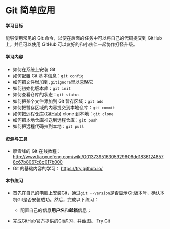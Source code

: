 # Git 简单应用

#### 学习目标

能够使用常见的 Git 命令，以便在后面的任务中可以将自己的代码提交到 GitHub 上，并且可以使用 GitHub 可以友好的和小伙伴一起协作打怪升级。

#### 学习内容

- 如何在系统上安装 Git
- 如何配置 Git 基本信息：`git config`
- 如何把文件增加到`.gitignore`里以忽略它
- 如何初始化版本库：`git init`
- 如何查看仓库的状态：`git status`
- 如何把某个文件添加到 Git 暂存区域：`git add`
- 如何把暂存区域的内容提交到本地仓库：`git commit`
- 如何把远程仓库([GitHub](./intro-github-pages.md)) clone 到本地：`git clone`
- 如何把本地仓库推送到远程仓库：`git push`
- 如何把远程代码拉到本地：`git pull`


#### 资源与工具

- 廖雪峰的 Git 在线教程：<http://www.liaoxuefeng.com/wiki/0013739516305929606dd18361248578c67b8067c8c017b000>
- Git 的基础内容的学习： <https://try.github.io/>

#### 本节练习
* 首先在自己的电脑上安装Git，通过`git --version`是否显示Git版本号，确认本机Git是否安装成功。然后，完成以下练习：
    * 配置自己的信息**用户名**和**邮箱**信息；
    

* 完成GitHub官方提供的Git练习，并截图。
[Try Git](https://try.github.io)